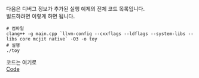 다음은 디버그 정보가 추가된 실행 예제의 전체 코드 목록입니다.  
빌드하려면 이렇게 하면 됩니다.

```
# 컴파일
clang++ -g main.cpp `llvm-config --cxxflags --ldflags --system-libs --libs core mcjit native` -O3 -o toy
# 실행
./toy
```

코드는 여기로  
[Code](./main.cpp)

